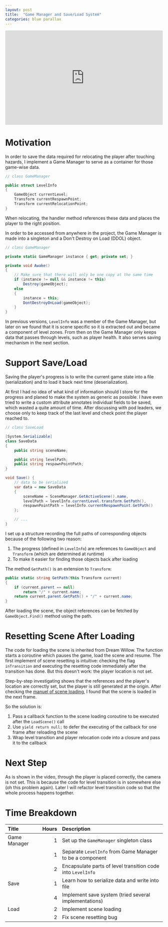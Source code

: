 ```yaml
---
layout: post
title:  "Game Manager and Save/Load System"
categories: blue parallax
---
```


<div style="width:100%;height:0px;position:relative;padding-bottom:60%;"><iframe src="https://streamable.com/s/nasq7/hotkax" frameborder="0" width="100%" height="100%" allowfullscreen style="width:100%;height:100%;position:absolute;left:0px;top:0px;overflow:hidden;"></iframe></div>

# Motivation
In order to save the data required for relocating the player after touching hazards, I implement a Game Manager to serve as a container for those game-wise data.
```c#
// class GameManager

public struct LevelInfo 
{
    GameObject currentLevel;
    Transform currentRespawnPoint;
    Transform currentRelocationPoint;
}
```
When relocating, the handler method references these data and places the player to the right position.

In order to be accessed from anywhere in the project, the Game Manager is made into a singleton and a Don't Destroy on Load (DDOL) object.
```c#
// class GameManager

private static GameManager instance { get; private set; }

private void Awake() 
{
    // Make sure that there will only be one copy at the same time
    if (instance != null && instance != this)
        Destroy(gameObject);
    else
    {
        instance = this;
        DontDestroyOnLoad(gameObject);
    }
}
```

In previous versions, `LevelInfo` was a member of the Game Manager, but later on we found that it is scene specific so it is extracted out and became a component of level zones.
From then on the Game Manager only keeps data that passes through levels, such as player health.
It also serves saving mechanism in the next section.

# Support Save/Load
Saving the player's progress is to write the current game state into a file (serialization) and to load it back next time (deserialization).

At first I had no idea of what kind of information should I store for the progress and planed to make the system as generic as possible.
I have even tried to write a custom attribute annotates individual fields to be saved, which wasted a quite amount of time.
After discussing with pod leaders, we choose only to keep track of the last level and check point the player reached to.

```c#
// class SaveLoad

[System.Serializable]
class SaveData
{
    public string sceneName;

    public string levelPath;
    public string respawnPointPath;
}

void Save() {
    // data to be serialized
    var data = new SaveData
    {
        sceneName = SceneManager.GetActiveScene().name,
        levelPath = levelInfo.currentLevel.transform.GetPath(),
        respawnPointPath = levelInfo.currentRespawnPoint.GetPath()
    };

    // ...
}
```
I set up a structure recording the full paths of corresponding objects because of the following two reason:
1. The progress (defined in `LevelInfo`) are references to `GameObject` and `Transform` (which are determined at runtime)
2. To make it easier for finding those objects back after loading

The method `GetPath()` is an extension to `Transform`:
```c#
public static string GetPath(this Transform current)
{
    if (current.parent == null) 
        return "/" + current.name;
    return current.parent.GetPath() + "/" + current.name;
}
```
After loading the scene, the object references can be fetched by `GameObject.Find()` method using the path.

# Resetting Scene After Loading
The code for loading the scene is inherited from Dream Willow.
The function starts a coroutine which pauses the game, load the scene and resume.
The first implement of scene resetting is intuitive: checking the flag `inTransition` and executing the resetting code immediately after the transition has done.
But this doesn't work: the player location is not set.

Step-by-step investigating shows that the references and the player's location are correctly set, but the player is still generated at the origin.
After checking the [manuel of scene loading](https://docs.unity3d.com/ScriptReference/SceneManagement.SceneManager.LoadScene.html), I found that the scene is loaded in the next frame.

So the solution is:
1. Pass a callback function to the scene loading coroutine to be executed after the `LoadScene()` call
2. Use `yield return null;` to defer the executing of the callback for one frame after reloading the scene
3. Wrap level transition and player relocation code into a closure and pass it to the callback

# Next Step
As is shown in the video, through the player is placed correctly, the camera is not set.
This is because the code for level transition is in somewhere else (oh this problem again).
Later I will refactor level transition code so that the whole process happens together.

# Time Breakdown
| Title        | Hours | Description                                                 |
| :----------- | ----: | :---------------------------------------------------------- |
| Game Manager |     1 | Set up the `GameManager` singleton class                    |
|              |     1 | Separate `LevelInfo` from Game Manager to be a component    |
|              |     2 | Encapsulate parts of level transition code into `LevelInfo` |
| Save         |     1 | Learn how to serialize data and write into file             |
|              |     4 | Implement save system (tried several implementations)       |
| Load         |     2 | Implement scene loading                                     |
|              |     2 | Fix scene resetting bug                                     |